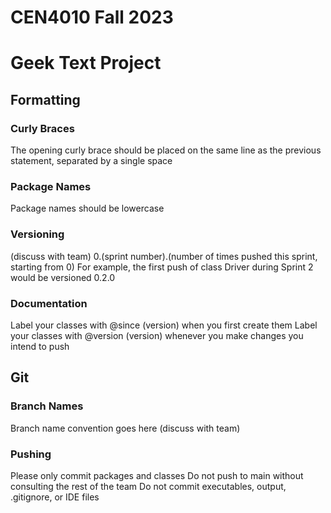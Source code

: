 # CEN4010 Fall 2023
# Geek Text Project

## Formatting
### Curly Braces
The opening curly brace should be placed on the same line as the
previous statement, separated by a single space
### Package Names
Package names should be lowercase
### Versioning
(discuss with team)
0.(sprint number).(number of times pushed this sprint, starting from 0)
For example, the first push of class Driver during Sprint 2 would be versioned 0.2.0

### Documentation
Label your classes with @since (version) when you first create them
Label your classes with @version (version) whenever you make changes you intend to push

## Git
### Branch Names
Branch name convention goes here (discuss with team)
### Pushing
Please only commit packages and classes
Do not push to main without consulting the rest of the team
Do not commit executables, output, .gitignore, or IDE files